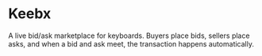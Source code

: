 # Keebx

A live bid/ask marketplace for keyboards. Buyers place bids, sellers place asks, and when a bid and ask meet, the transaction happens automatically.
